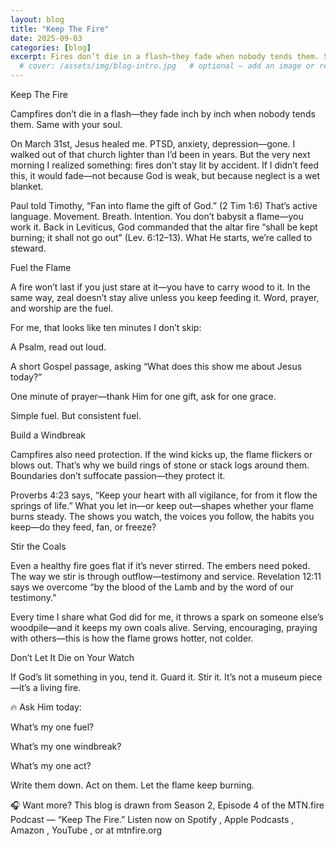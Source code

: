 ```yaml
---
layout: blog
title: "Keep The Fire"
date: 2025-09-03
categories: [blog]
excerpt: Fires don’t die in a flash—they fade when nobody tends them. Same with your soul. 
  # cover: /assets/img/blog-intro.jpg   # optional – add an image or remove this line
---
```


Keep The Fire

Campfires don’t die in a flash—they fade inch by inch when nobody tends them. Same with your soul.

On March 31st, Jesus healed me. PTSD, anxiety, depression—gone. I walked out of that church lighter than I’d been in years. But the very next morning I realized something: fires don’t stay lit by accident. If I didn’t feed this, it would fade—not because God is weak, but because neglect is a wet blanket.

Paul told Timothy, “Fan into flame the gift of God.” (2 Tim 1:6) That’s active language. Movement. Breath. Intention. You don’t babysit a flame—you work it. Back in Leviticus, God commanded that the altar fire “shall be kept burning; it shall not go out” (Lev. 6:12–13). What He starts, we’re called to steward.

Fuel the Flame

A fire won’t last if you just stare at it—you have to carry wood to it. In the same way, zeal doesn’t stay alive unless you keep feeding it. Word, prayer, and worship are the fuel.

For me, that looks like ten minutes I don’t skip:

A Psalm, read out loud.

A short Gospel passage, asking “What does this show me about Jesus today?”

One minute of prayer—thank Him for one gift, ask for one grace.

Simple fuel. But consistent fuel.

Build a Windbreak

Campfires also need protection. If the wind kicks up, the flame flickers or blows out. That’s why we build rings of stone or stack logs around them. Boundaries don’t suffocate passion—they protect it.

Proverbs 4:23 says, “Keep your heart with all vigilance, for from it flow the springs of life.”
What you let in—or keep out—shapes whether your flame burns steady. The shows you watch, the voices you follow, the habits you keep—do they feed, fan, or freeze?

Stir the Coals

Even a healthy fire goes flat if it’s never stirred. The embers need poked. The way we stir is through outflow—testimony and service. Revelation 12:11 says we overcome “by the blood of the Lamb and by the word of our testimony.”

Every time I share what God did for me, it throws a spark on someone else’s woodpile—and it keeps my own coals alive. Serving, encouraging, praying with others—this is how the flame grows hotter, not colder.

Don’t Let It Die on Your Watch

If God’s lit something in you, tend it. Guard it. Stir it. It’s not a museum piece—it’s a living fire.

🔥 Ask Him today:

What’s my one fuel?

What’s my one windbreak?

What’s my one act?

Write them down. Act on them. Let the flame keep burning.

🎧 Want more? This blog is drawn from Season 2, Episode 4 of the MTN.fire Podcast — “Keep The Fire.”
Listen now on Spotify
, Apple Podcasts
, Amazon
, YouTube
, or at mtnfire.org
